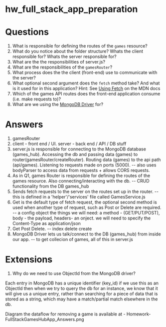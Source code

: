 # hw_full_stack_app_preparation

# Questions

1. What is responsible for defining the routes of the `games` resource?
2. What do you notice about the folder structure?  Whats the client responsible for? Whats the server responsible for?
3. What are the the responsibilities of server.js?
4. What are the responsibilities of the `gamesRouter`?
5. What process does the the client (front-end) use to communicate with the server?
6. What optional second argument does the `fetch` method take? And what is it used for in this application? Hint: See [Using Fetch](https://developer.mozilla.org/en-US/docs/Web/API/Fetch_API/Using_Fetch) on the MDN docs
7. Which of the games API routes does the front-end application consume (i.e. make requests to)?
8. What are we using the [MongoDB Driver](http://mongodb.github.io/node-mongodb-native/) for?

# Answers

1. gamesRouter
2. client - front end / UI. server - back end / API / DB stuff
3. server.js is responsible for connecting to the MongoDB database (games_hub). Accessing the db and passing data (games) to router(gamesRouter/createRouter). Routing data (games) to the api path (api/games). Listening to requests made on ports (5000). -- also uses bodyParser to access data from requests + allows CORS requests.
4. As in Q1, games Router is responsible for defining the routes of the games resource. Also connecting/interacting with the db.  -- CRUD functionality from the DB games_hub
5. Sends fetch requests to the server on the routes set up in the router.  -- this is defined in a 'helper'/'services' file called GamesService.js
6. Get is the default type of fetch request, the optional second method is used when another type of request, such as Post or Delete are required.  -- a config object the things we will need: a method - (GET/PUT/POST), body - the payload, headers- an onject. we will need to specify the Content-Type as application/json
7. Get Post Delete. -- index delete create
8. MongoDB Driver lets us talk/connect to the DB (games_hub) from inside our app. -- to get collecion of games, all of this in server.js

# Extensions

1. Why do we need to use ObjectId from the MongoDB driver?

 Each entry in MongoDB has a unique identifier (key_id) if we use this as an ObjectId then when we try to query the db for an instance, we know that it will give us a unique entry, rather than searching for a piece of data that is stored as a string, which may have a match/partial match elsewhere in the db.


Diagram the dataflow for removing a game is available at - Homework-FullStackGamesHubApp_Answers.png
